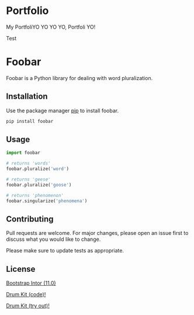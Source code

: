 # Portfolio
My PortfoliYO
YO YO YO, Portfoli YO!


Test


# Foobar

Foobar is a Python library for dealing with word pluralization.

## Installation

Use the package manager [pip](https://pip.pypa.io/en/stable/) to install foobar.

```bash
pip install foobar
```

## Usage

```python
import foobar

# returns 'words'
foobar.pluralize('word')

# returns 'geese'
foobar.pluralize('goose')

# returns 'phenomenon'
foobar.singularize('phenomena')
```

## Contributing

Pull requests are welcome. For major changes, please open an issue first
to discuss what you would like to change.

Please make sure to update tests as appropriate.

## License

[Bootstrap Intor (11.0)](https://github.com/KneuKneu/Web-Development-Course/tree/main/11.0%20Bootstrap%20Intro)

[Drum Kit (code)!](Drum%20Kit/Drum%20Kit%20Starting%20Files/index.html)

[Drum Kit (try out)!]([Drum%20Kit/Drum%20Kit%20Starting%20Files/index.html](https://kneukneu.github.io/Web-Development-Course/Drum%20Kit/Drum%20Kit%20Starting%20Files/index.html))
